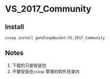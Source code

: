 # VS_2017_Community

## Install

```powershell
scoop install gendloopBucket/VS_2017_Community
```

## Notes

1. 下载的只是安装包
2. 不要安装在`scoop` 管理的软件目录内
